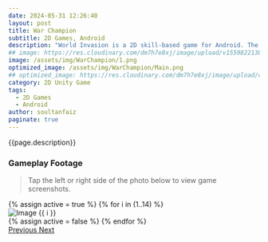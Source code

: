 ```yaml
---
date: 2024-05-31 12:26:40
layout: post
title: War Champion
subtitle: 2D Games, Android
description: "World Invasion is a 2D skill-based game for Android. The goal of this game is to overcome various obstacles at each increasingly difficult level."
## image: https://res.cloudinary.com/dm7h7e8xj/image/upload/v1559822138/theme9_v273a9.jpg
image: /assets/img/WarChampion/1.png
optimized_image: /assets/img/WarChampion/Main.png
## optimized_image: https://res.cloudinary.com/dm7h7e8xj/image/upload/c_scale,w_380/v1559822138/theme9_v273a9.jpg
category: 2D Unity Game
tags:
  - 2D Games
  - Android
author: soultanfaiz
paginate: true
---
```


{{page.description}}


### Gameplay Footage

> Tap the left or right side of the photo below to view game screenshots.

<!-- HTML Structure -->
<div class="custom-container">
  <!-- Carousel items loop -->
  <div id="myCarousel" class="carousel slide" data-ride="carousel">
    <div class="carousel-inner">
      {% assign active = true %}
      {% for i in (1..14) %}
      <div class="carousel-item {% if active %}active{% endif %}">
        <img src="{{ site.baseurl }}/assets/img/WarChampion/{{ i }}.png" class="carousel-image" alt="Image {{ i }}">
      </div>
      {% assign active = false %}
      {% endfor %}
    </div>
    <a class="carousel-control-prev" href="#myCarousel" role="button" data-slide="prev">
      <span class="carousel-control-prev-icon" aria-hidden="true"></span>
      <span class="sr-only">Previous</span>
    </a>
    <a class="carousel-control-next" href="#myCarousel" role="button" data-slide="next">
      <span class="carousel-control-next-icon" aria-hidden="true"></span>
      <span class="sr-only">Next</span>
    </a>
  </div>
</div>













